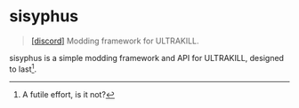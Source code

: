 # sisyphus

> [\[discord\]](https://discord.gg/uWWzUY4dQA) Modding framework for ULTRAKILL.

sisyphus is a simple modding framework and API for ULTRAKILL, designed to last[^1].

[^1]: A futile effort, is it not?
